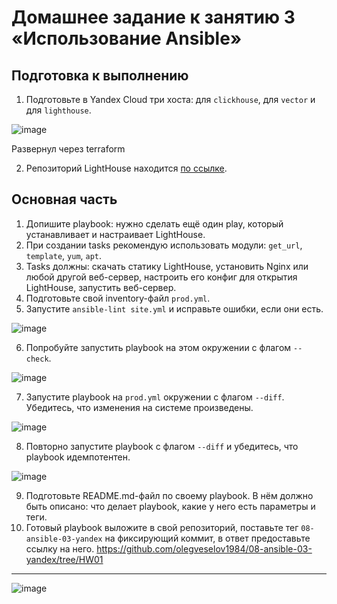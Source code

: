 # Домашнее задание к занятию 3 «Использование Ansible»

## Подготовка к выполнению

1. Подготовьте в Yandex Cloud три хоста: для `clickhouse`, для `vector` и для `lighthouse`.

![image](https://github.com/user-attachments/assets/2fd3e0ff-7d23-43fe-9e4f-80d2bb5ff5dd)

Развернул через terraform

2. Репозиторий LightHouse находится [по ссылке](https://github.com/VKCOM/lighthouse).

## Основная часть

1. Допишите playbook: нужно сделать ещё один play, который устанавливает и настраивает LightHouse.
2. При создании tasks рекомендую использовать модули: `get_url`, `template`, `yum`, `apt`.
3. Tasks должны: скачать статику LightHouse, установить Nginx или любой другой веб-сервер, настроить его конфиг для открытия LightHouse, запустить веб-сервер.
4. Подготовьте свой inventory-файл `prod.yml`.
5. Запустите `ansible-lint site.yml` и исправьте ошибки, если они есть.

![image](https://github.com/user-attachments/assets/938dae37-48a6-4655-84db-75c623a7694f)


6. Попробуйте запустить playbook на этом окружении с флагом `--check`.

![image](https://github.com/user-attachments/assets/129e83d2-cd5b-4949-96c1-c700b57b8984)

7. Запустите playbook на `prod.yml` окружении с флагом `--diff`. Убедитесь, что изменения на системе произведены.

![image](https://github.com/user-attachments/assets/299f7ea7-ffbb-4019-8345-417dda34623b)


8. Повторно запустите playbook с флагом `--diff` и убедитесь, что playbook идемпотентен.

![image](https://github.com/user-attachments/assets/910070d6-ebf9-4021-b909-d2e1fd30f54d)


9. Подготовьте README.md-файл по своему playbook. В нём должно быть описано: что делает playbook, какие у него есть параметры и теги.
10. Готовый playbook выложите в свой репозиторий, поставьте тег `08-ansible-03-yandex` на фиксирующий коммит, в ответ предоставьте ссылку на него.
https://github.com/olegveselov1984/08-ansible-03-yandex/tree/HW01
---

![image](https://github.com/user-attachments/assets/d761824f-fdad-40a4-952c-5e4f1094ed8f)
